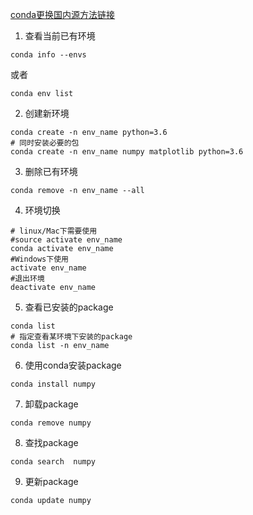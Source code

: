 [conda更换国内源方法链接](https://blog.csdn.net/weixin_45392081/article/details/115221811)

1. 查看当前已有环境
```
conda info --envs
```
或者
```
conda env list
```
2. 创建新环境
```
conda create -n env_name python=3.6
# 同时安装必要的包
conda create -n env_name numpy matplotlib python=3.6
```

3. 删除已有环境
```
conda remove -n env_name --all
```
4. 环境切换
```
# linux/Mac下需要使用
#source activate env_name
conda activate env_name
#Windows下使用
activate env_name
#退出环境
deactivate env_name
```

5. 查看已安装的package
```
conda list
# 指定查看某环境下安装的package
conda list -n env_name
```

6. 使用conda安装package
```
conda install numpy
```
7. 卸载package
```
conda remove numpy 
```
8. 查找package
```
conda search  numpy
```
9. 更新package
```
conda update numpy
```

 

